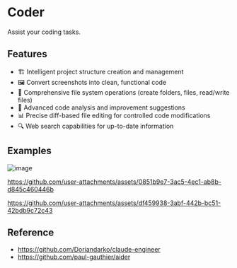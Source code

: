 # Coder

Assist your coding tasks.

## Features

- 🏗️ Intelligent project structure creation and management
- 🖼️ Convert screenshots into clean, functional code
- 📁 Comprehensive file system operations (create folders, files, read/write files)
- 🧐 Advanced code analysis and improvement suggestions
- 📊 Precise diff-based file editing for controlled code modifications
- 🔍 Web search capabilities for up-to-date information

## Examples

![image](https://github.com/user-attachments/assets/ad9c9d94-5248-46ba-be30-cc885bda9333)

https://github.com/user-attachments/assets/0851b9e7-3ac5-4ec1-ab8b-d845c460446b

https://github.com/user-attachments/assets/df459938-3abf-442b-bc51-42bdb9c72c43

## Reference

- https://github.com/Doriandarko/claude-engineer
- https://github.com/paul-gauthier/aider